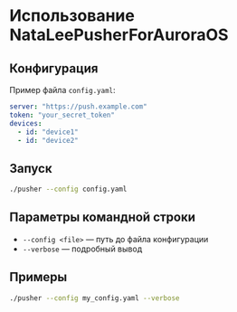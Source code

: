 
# Использование NataLeePusherForAuroraOS

## Конфигурация
Пример файла `config.yaml`:
```yaml
server: "https://push.example.com"
token: "your_secret_token"
devices:
  - id: "device1"
  - id: "device2"
```

## Запуск
```bash
./pusher --config config.yaml
```

## Параметры командной строки
- `--config <file>` — путь до файла конфигурации
- `--verbose` — подробный вывод

## Примеры
```bash
./pusher --config my_config.yaml --verbose
```
